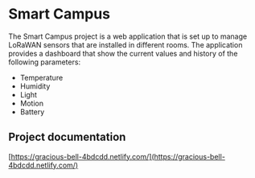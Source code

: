 # Smart Campus

The Smart Campus project is a web application that is set up to manage LoRaWAN sensors that are installed in different rooms. The application provides a dashboard that show the current values and history of the following parameters:

* Temperature
* Humidity
* Light
* Motion
* Battery

## Project documentation

[https://gracious-bell-4bdcdd.netlify.com/](https://gracious-bell-4bdcdd.netlify.com/)
